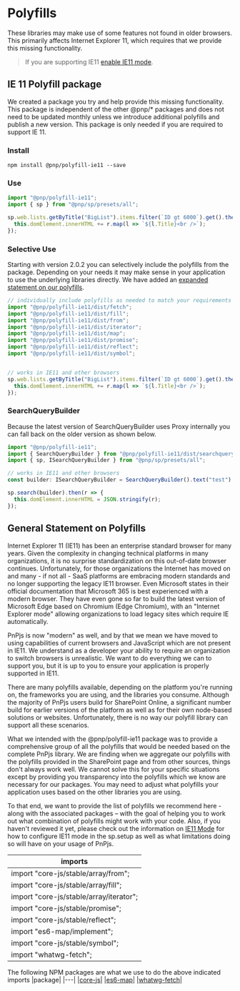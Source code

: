 # Polyfills

These libraries may make use of some features not found in older browsers. This primarily affects Internet Explorer 11, which requires that we provide this missing functionality.

> If you are supporting IE11 [enable IE11 mode](./ie11-mode.md).

## IE 11 Polyfill package

We created a package you try and help provide this missing functionality. This package is independent of the other @pnp/* packages and does not need to be updated monthly unless we introduce additional polyfills and publish a new version. This package is only needed if you are required to support IE 11.

### Install

`npm install @pnp/polyfill-ie11 --save`

### Use

```TypeScript
import "@pnp/polyfill-ie11";
import { sp } from "@pnp/sp/presets/all";

sp.web.lists.getByTitle("BigList").items.filter(`ID gt 6000`).get().then(r => {
  this.domElement.innerHTML += r.map(l => `${l.Title}<br />`);
});
```

### Selective Use

Starting with version 2.0.2 you can selectively include the polyfills from the package. Depending on your needs it may make sense in your application to use the underlying libraries directly. We have added an [expanded statement on our polyfills](#general-statement-on-polyfills).

```TypeScript
// individually include polyfills as needed to match your requirements
import "@pnp/polyfill-ie11/dist/fetch";
import "@pnp/polyfill-ie11/dist/fill";
import "@pnp/polyfill-ie11/dist/from";
import "@pnp/polyfill-ie11/dist/iterator";
import "@pnp/polyfill-ie11/dist/map";
import "@pnp/polyfill-ie11/dist/promise";
import "@pnp/polyfill-ie11/dist/reflect";
import "@pnp/polyfill-ie11/dist/symbol";


// works in IE11 and other browsers
sp.web.lists.getByTitle("BigList").items.filter(`ID gt 6000`).get().then(r => {
  this.domElement.innerHTML += r.map(l => `${l.Title}<br />`);
});
```

### SearchQueryBuilder

Because the latest version of SearchQueryBuilder uses Proxy internally you can fall back on the older version as shown below.

```TypeScript
import "@pnp/polyfill-ie11";
import { SearchQueryBuilder } from "@pnp/polyfill-ie11/dist/searchquerybuilder";
import { sp, ISearchQueryBuilder } from "@pnp/sp/presets/all";

// works in IE11 and other browsers
const builder: ISearchQueryBuilder = SearchQueryBuilder().text("test");

sp.search(builder).then(r => {
  this.domElement.innerHTML = JSON.stringify(r);
});
```

## General Statement on Polyfills

Internet Explorer 11 (IE11) has been an enterprise standard browser for many years. Given the complexity in changing technical platforms in many organizations, it is no surprise standardization on this out-of-date browser continues. Unfortunately, for those organizations the Internet has moved on and many - if not all - SaaS platforms are embracing modern standards and no longer supporting the legacy IE11 browser. Even Microsoft states in their official documentation that Microsoft 365 is best experienced with a modern browser. They have even gone so far to build the latest version of Microsoft Edge based on Chromium (Edge Chromium), with an "Internet Explorer mode" allowing organizations to load legacy sites which require IE automatically.
 
PnPjs is now "modern" as well, and by that we mean we have moved to using capabilities of current browsers and JavaScript which are not present in IE11. We understand as a developer your ability to require an organization to switch browsers is unrealistic. We want to do everything we can to support you, but it is up to you to ensure your application is properly supported in IE11.
 
There are many polyfills available, depending on the platform you're running on, the frameworks you are using, and the libraries you consume. Although the majority of PnPjs users build for SharePoint Online, a significant number build for earlier versions of the platform as well as for their own node-based solutions or websites. Unfortunately, there is no way our polyfill library can support all these scenarios.
 
What we intended with the @pnp/polyfill-ie11 package was to provide a comprehensive group of all the polyfills that would be needed based on the complete PnPjs library. We are finding when we aggregate our polyfills with the polyfills provided in the SharePoint page and from other sources, things don't always work well. We cannot solve this for your specific situations except by providing you transparency into the polyfills which we know are necessary for our packages. You may need to adjust what polyfills your application uses based on the other libraries you are using.
 
To that end, we want to provide the list of polyfills we recommend here - along with the associated packages – with the goal of helping you to work out what combination of polyfills might work with your code. Also, if you haven't reviewed it yet, please check out the information on [IE11 Mode](./ie11-mode.md) for how to configure IE11 mode in the sp.setup as well as what limitations doing so will have on your usage of PnPjs.

|imports|
|---|
|import "core-js/stable/array/from";|
|import "core-js/stable/array/fill";|
|import "core-js/stable/array/iterator";|
|import "core-js/stable/promise";|
|import "core-js/stable/reflect";|
|import "es6-map/implement";|
|import "core-js/stable/symbol";|
|import "whatwg-fetch";|

The following NPM packages are what we use to do the above indicated imports
|package|
|---|
|[core-js](https://www.npmjs.com/package/core-js)|
|[es6-map](https://www.npmjs.com/package/es6-map)|
|[whatwg-fetch](https://www.npmjs.com/package/whatwg-fetch)|
